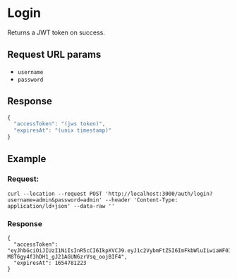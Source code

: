 # Login
Returns a JWT token on success.

## Request URL params
  * ```username```
  * ```password```

## Response
```javascript
{
  "accessToken": "(jws token)",
  "expiresAt": "(unix timestamp)"
}
```

## Example
### Request: 
```
curl --location --request POST 'http://localhost:3000/auth/login?username=admin&password=admin' --header 'Content-Type: application/ld+json' --data-raw ''
```

### Response
```
{
  "accessToken": "eyJhbGciOiJIUzI1NiIsInR5cCI6IkpXVCJ9.eyJ1c2VybmFtZSI6ImFkbWluIiwiaWF0IjoxNjU0Nzc0MDIzLCJleHAiOjE2NTQ3ODEyMjN9.ljxnMx-M8T6gy4f3hDH1_gJ21AGUN6zrVsq_oojBIF4",
  "expiresAt": 1654781223
}
```